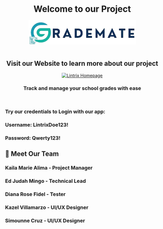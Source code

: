 <div align="center">

# Welcome to our Project

<a href="https://grademate.tech/">
    <img src="grademate/src/assets/logo_text.png" title="grademate" width="350">
</a>

<br>
<br>

## Visit our Website to learn more about our project

[![Lintrix Homepage](https://img.shields.io/badge/GRADEMATE-316189?style=for-the-badge)](https://grademate.tech/)

### Track and manage your school grades with ease

</div>

<br>

### Try our credentials to Login with our app:

### Username: LintrixDoe123!
### Password: Qwerty123!

## 👥 Meet Our Team

### Kaila Marie Alima - Project Manager

### Ed Judah Mingo - Technical Lead

### Diana Rose Fidel - Tester

### Kazel Villamarzo - UI/UX Designer

### Simounne Cruz - UI/UX Designer